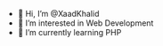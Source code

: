 - 👋 Hi, I’m @XaadKhalid
- 👀 I’m interested in Web Development
- 🌱 I’m currently learning PHP

<!---
XaadKhalid/XaadKhalid is a ✨ special ✨ repository because its `README.md` (this file) appears on your GitHub profile.
You can click the Preview link to take a look at your changes.
--->
